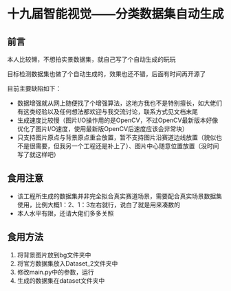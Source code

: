 # 十九届智能视觉——分类数据集自动生成

## 前言

本人比较懒，不想拍实景数据集，就自己写了个自动生成的玩玩

目标检测数据集也做了个自动生成的，效果也还不错，后面有时间再开源了

目前主要缺陷如下：

* 数据增强就从网上随便找了个增强算法，这地方我也不是特别擅长，如大佬们有这类经验以及任何想法都欢迎与我交流讨论，联系方式见文档末尾
* 生成速度比较慢（图片I/O操作用的是OpenCV，不过OpenCV最新版本好像优化了图片I/O速度，使用最新版OpenCV后速度应该会非常块）
* 只支持图片原点与背景原点重合放置，暂不支持图片沿赛道边线放置（貌似也不是很需要，但我另一个工程还是补上了）、图片中心随意位置放置（没时间写了就这样吧）

## 食用注意

* 该工程所生成的数据集并非完全拟合真实赛道场景，需要配合真实场景数据集使用，比例大概1：2、1：3左右就行，说白了就是用来凑数的
* 本人水平有限，还请大佬们多多关照

## 食用方法

1. 将背景图片放到bg文件夹中
2. 将官方数据集放入Dataset_2文件夹中
3. 修改main.py中的参数，运行
4. 生成的数据集在dataset文件夹中